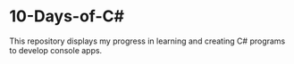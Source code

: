 # 10-Days-of-C#
This repository displays my progress in learning and creating C# programs to develop console apps. 
